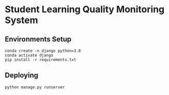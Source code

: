 # Student Learning Quality Monitoring System

## Environments Setup

```
conda create -n django python=3.8
conda activate django
pip install -r requirements.txt
```

## Deploying

```
python manage.py runserver
```
